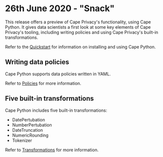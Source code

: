 # 26th June 2020 - "Snack"

This release offers a preview of Cape Privacy's functionality, using Cape Python. It gives data scientists a first look at some key elements of Cape Privacy's tooling, including writing policies and using Cape Privacy's built-in transformations.

Refer to the [Quickstart](../libraries/cape-python/quickstart.md) for information on installing and using Cape Python.

## Writing data policies

Cape Python supports data policies written in YAML.

Refer to [Policies](../libraries/cape-python/policies.md) for more information.

## Five built-in transformations

Cape Python includes five built-in transformations:

* DatePertubation
* NumberPertubation
* DateTruncation
* NumericRounding
* Tokenizer

Refer to [Transformations](../libraries/cape-python/transformations.md) for more information.

